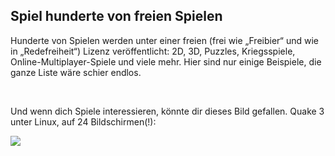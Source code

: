 <?php require("../../entete.php"); ?> <?php require("../../base.php"); ?>

<div id="corps">

<h2>Spiel hunderte von freien Spielen</h2>

<p>Hunderte von Spielen werden unter einer freien (frei wie „Freibier“ und wie in „Redefreiheit“) Lizenz veröffentlicht: 2D, 3D, Puzzles, Kriegsspiele, Online-Multiplayer-Spiele und viele mehr. Hier sind nur einige Beispiele, die ganze Liste wäre schier endlos.</p>

<div id="items">

<?php all_games_from_file (); ?>

<br class="clearboth" />
</div>

<p>Und wenn dich Spiele interessieren, könnte dir dieses Bild gefallen. Quake 3 unter Linux, auf 24 Bildschirmen(!):</p>

<p><a href="Images/quake_24_screens.jpg"><img src="Images/quake_24_screens_thumbnail.jpg" /></a></p>

</div>
</body>
</html>
